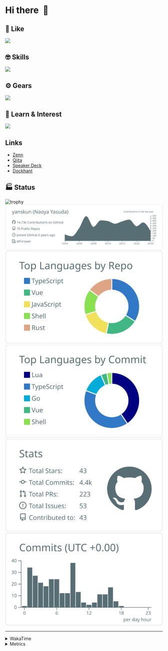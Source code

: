 # Hi there&nbsp; :wave:

## 💌 Like
<img src="https://go-skill-icons.vercel.app/api/icons?i=github" />

## 🤓 Skills
<img src="https://go-skill-icons.vercel.app/api/icons?i=js,ts,vue,nuxtjs,react,nextjs,go,lua,git" />

## ⚙️ Gears
<img src="https://go-skill-icons.vercel.app/api/icons?i=neovim,vscode,githubcopilot,alacritty,tmux" />

## 📖 Learn & Interest
<img src="https://go-skill-icons.vercel.app/api/icons?i=rust,deno,css,zig,playwright,githubactions,storybook,netlify,eslint" />

## Links
- [Zenn](https://zenn.dev/yanskun)
- [Qiita](https://qiita.com/yanskun)
- [Speaker Deck](https://speakerdeck.com/yanskun)
- [Dockhant](https://www.dockhunt.com/users/yanskun)

<!-- https://github.com/ryo-ma/github-profile-trophy -->

## 🏭 Status

<img src="https://github-profile-trophy.vercel.app/?username=yanskun&theme=onedark&row=1" alt="trophy">

<!-- https://github.com/vn7n24fzkq/github-profile-summary-cards -->
<picture>
  <source media="(prefers-color-scheme: dark)" srcset="https://raw.githubusercontent.com/yanskun/yanskun/master/profile-summary-card-output/nord_dark/0-profile-details.svg">
 <img src="https://raw.githubusercontent.com/yanskun/yanskun/master/profile-summary-card-output/default/0-profile-details.svg">
</picture>
<br>
<picture>
  <source media="(prefers-color-scheme: dark)" srcset="https://raw.githubusercontent.com/yanskun/yanskun/master/profile-summary-card-output/nord_dark/1-repos-per-language.svg">
 <img src="https://raw.githubusercontent.com/yanskun/yanskun/master/profile-summary-card-output/default/1-repos-per-language.svg">
</picture>
<picture>
  <source media="(prefers-color-scheme: dark)" srcset="https://raw.githubusercontent.com/yanskun/yanskun/master/profile-summary-card-output/nord_dark/2-most-commit-language.svg">
 <img src="https://raw.githubusercontent.com/yanskun/yanskun/master/profile-summary-card-output/default/2-most-commit-language.svg">
</picture>
<br>
<picture>
  <source media="(prefers-color-scheme: dark)" srcset="https://raw.githubusercontent.com/yanskun/yanskun/master/profile-summary-card-output/nord_dark/3-stats.svg">
 <img src="https://raw.githubusercontent.com/yanskun/yanskun/master/profile-summary-card-output/default/3-stats.svg">
</picture>
<picture>
  <source media="(prefers-color-scheme: dark)" srcset="https://raw.githubusercontent.com/yanskun/yanskun/master/profile-summary-card-output/nord_dark/4-productive-time.svg">
 <img src="https://raw.githubusercontent.com/yanskun/yanskun/master/profile-summary-card-output/default/4-productive-time.svg">
</picture>

---

<details>
  <summary>WakaTime</summary>
<!--START_SECTION:waka-->
![Code Time](http://img.shields.io/badge/Code%20Time-2%2C070%20hrs%2012%20mins-blue)

**🐱 My GitHub Data** 

> 📦 148.8 kB Used in GitHub's Storage 
 > 
> 🏆 1,278 Contributions in the Year 2025
 > 
> 💼 Opted to Hire
 > 
> 📜 130 Public Repositories 
 > 
> 🔑 4 Private Repositories 
 > 
**I'm an Early 🐤** 

```text
🌞 Morning                11724 commits       ████░░░░░░░░░░░░░░░░░░░░░   15.45 % 
🌆 Daytime                43560 commits       ██████████████░░░░░░░░░░░   57.41 % 
🌃 Evening                16990 commits       ██████░░░░░░░░░░░░░░░░░░░   22.39 % 
🌙 Night                  3601 commits        █░░░░░░░░░░░░░░░░░░░░░░░░   04.75 % 
```
📅 **I'm Most Productive on Tuesday** 

```text
Monday                   11766 commits       ████░░░░░░░░░░░░░░░░░░░░░   15.51 % 
Tuesday                  16493 commits       █████░░░░░░░░░░░░░░░░░░░░   21.74 % 
Wednesday                15190 commits       █████░░░░░░░░░░░░░░░░░░░░   20.02 % 
Thursday                 13961 commits       █████░░░░░░░░░░░░░░░░░░░░   18.40 % 
Friday                   13047 commits       ████░░░░░░░░░░░░░░░░░░░░░   17.20 % 
Saturday                 2270 commits        █░░░░░░░░░░░░░░░░░░░░░░░░   02.99 % 
Sunday                   3148 commits        █░░░░░░░░░░░░░░░░░░░░░░░░   04.15 % 
```


📊 **This Week I Spent My Time On** 

```text
🕑︎ Time Zone: Asia/Tokyo

💬 Programming Languages: 
TypeScript               17 hrs 59 mins      ████████████████████░░░░░   80.79 % 
JSON                     1 hr 50 mins        ██░░░░░░░░░░░░░░░░░░░░░░░   08.29 % 
Other                    58 mins             █░░░░░░░░░░░░░░░░░░░░░░░░   04.39 % 
Markdown                 25 mins             ░░░░░░░░░░░░░░░░░░░░░░░░░   01.92 % 
YAML                     25 mins             ░░░░░░░░░░░░░░░░░░░░░░░░░   01.88 % 

🔥 Editors: 
Neovim                   17 hrs 46 mins      ████████████████████░░░░░   79.77 % 
VS Code                  4 hrs 30 mins       █████░░░░░░░░░░░░░░░░░░░░   20.23 % 

💻 Operating System: 
Mac                      22 hrs 16 mins      █████████████████████████   100.00 % 
```


 Last Updated on 17/04/2025 05:20:42 UTC
<!--END_SECTION:waka-->
</details>

<details>
  <summary>Metrics</summary>
  <img src="https://github.com/yanskun/yanskun/blob/main/github-metrics.svg" alt="Metrics">
</details>
